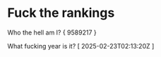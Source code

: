 # Fuck the rankings

Who the hell am I?
{ 9589217 }

What fucking year is it?
[ 2025-02-23T02:13:20Z ]
